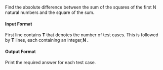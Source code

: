 Find the absolute difference between the sum of the squares of the first N natural numbers and the square of the sum.

#### Input Format

First line contains <b>T</b> that denotes the number of test cases. This is followed by <b>T</b>  lines, each containing an integer,<b>N</b> .


#### Output Format

Print the required answer for each test case.
